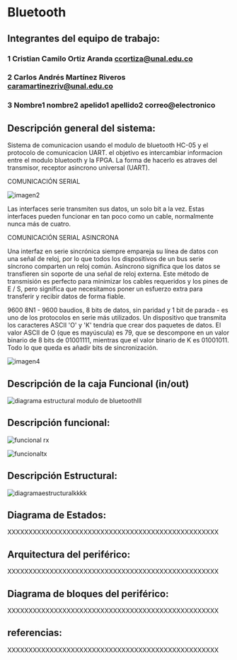 # Bluetooth

## Integrantes del equipo de trabajo:

### 1 Cristian Camilo Ortiz Aranda ccortiza@unal.edu.co

### 2 Carlos Andrés Martínez Riveros caramartinezriv@unal.edu.co

### 3 Nombre1 nombre2 apelido1 apellido2 correo@electronico


## Descripción general del sistema:
Sistema de comunicacion usando el modulo de bluetooth HC-05 y el protocolo de comunicacion UART. el objetivo es intercambiar informacion entre el modulo bluetooth y la FPGA. La forma de hacerlo es atraves del transmisor, receptor asincrono universal (UART).
 

COMUNICACIÓN SERIAL

![imagen2](https://user-images.githubusercontent.com/14295760/30022943-2b31ea60-9133-11e7-8ebd-f5efb8de9b40.png)

Las interfaces serie transmiten sus datos, un solo bit a la vez. Estas interfaces pueden funcionar en tan poco como un cable, normalmente nunca más de cuatro.


COMUNICACIÓN SERIAL ASINCRONA

Una interfaz en serie sincrónica siempre empareja su línea de datos con una señal de reloj, por lo que todos los dispositivos de un bus serie síncrono comparten un reloj común.
Asíncrono significa que los datos se transfieren sin soporte de una señal de reloj externa. Este método de transmisión es perfecto para minimizar los cables requeridos y los pines de E / S, pero significa que necesitamos poner un esfuerzo extra para transferir y recibir datos de forma fiable.

9600 8N1 - 9600 baudios, 8 bits de datos, sin paridad y 1 bit de parada - es uno de los protocolos en serie más utilizados.
Un dispositivo que transmita los caracteres ASCII 'O' y 'K' tendría que crear dos paquetes de datos. El valor ASCII de O (que es mayúscula) es 79, que se descompone en un valor binario de 8 bits de 01001111, mientras que el valor binario de K es 01001011. Todo lo que queda es añadir bits de sincronización.

![imagen4](https://user-images.githubusercontent.com/14295760/30022955-375db3e6-9133-11e7-824d-50842eccaeec.png)





## Descripción de la caja Funcional  (in/out)
![diagrama estructural modulo de bluetoothlll](https://user-images.githubusercontent.com/14295760/30278225-7f5dcfea-96cf-11e7-9f66-f3708d3db18a.png)

## Descripción funcional:

![funcional rx](https://user-images.githubusercontent.com/14295760/32111242-924083f6-baff-11e7-9ca5-edc5d76862e8.jpg)

![funcionaltx](https://user-images.githubusercontent.com/14295760/32111827-4935cf16-bb01-11e7-983d-fa3f3298b902.jpg)






## Descripción Estructural:
![diagramaestructuralkkkk](https://user-images.githubusercontent.com/14295760/30240877-56cc237a-953e-11e7-8771-c15bf7f4a599.jpg)


## Diagrama de Estados:

XXXXXXXXXXXXXXXXXXXXXXXXXXXXXXXXXXXXXXXXXXXXXXXXXX

## Arquitectura del periférico:

XXXXXXXXXXXXXXXXXXXXXXXXXXXXXXXXXXXXXXXXXXXXXXXXXX

## Diagrama de bloques del periférico:

XXXXXXXXXXXXXXXXXXXXXXXXXXXXXXXXXXXXXXXXXXXXXXXXXX

## referencias:

XXXXXXXXXXXXXXXXXXXXXXXXXXXXXXXXXXXXXXXXXXXXXXXXXX

